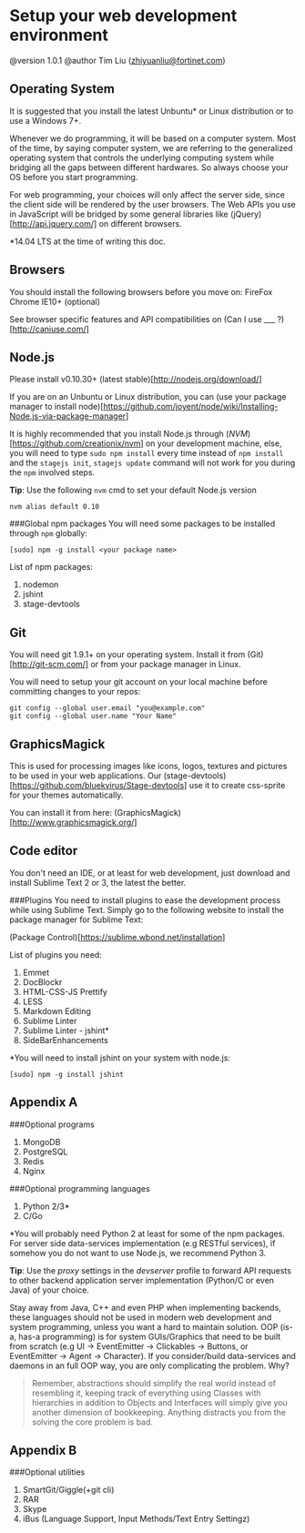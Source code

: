 Setup your web development environment
======================================
@version 1.0.1
@author Tim Liu (zhiyuanliu@fortinet.com)

Operating System
----------------
It is suggested that you install the latest Unbuntu* or Linux distribution or to use a Windows 7+.

Whenever we do programming, it will be based on a computer system. Most of the time, by saying computer system, we are referring to the generalized operating system that controls the underlying computing system while bridging all the gaps between different hardwares. So always choose your OS before you start programming.

For web programming, your choices will only affect the server side, since the client side will be rendered by the user browsers. The Web APIs you use in JavaScript will be bridged by some general libraries like (jQuery)[http://api.jquery.com/] on different browsers.

*14.04 LTS at the time of writing this doc. 

Browsers
--------
You should install the following browsers before you move on:
FireFox
Chrome
IE10+ (optional)

See browser specific features and API compatibilities on (Can I use \_\_\_ ?)[http://caniuse.com/]

Node.js
-------
Please install v0.10.30+ (latest stable)[http://nodejs.org/download/]

If you are on an Unbuntu or Linux distribution, you can (use your package manager to install node)[https://github.com/joyent/node/wiki/Installing-Node.js-via-package-manager]

It is highly recommended that you install Node.js through (*NVM*)[https://github.com/creationix/nvm] on your development machine, else, you will need to type `sudo npm install` every time instead of `npm install` and the `stagejs init`, `stagejs update` command will not work for you during the `npm` involved steps.

**Tip**: Use the following `nvm` cmd to set your default Node.js version
```
nvm alias default 0.10
```

###Global npm packages
You will need some packages to be installed through `npm` globally:
```
[sudo] npm -g install <your package name>
```
List of npm packages:
1. nodemon
2. jshint
3. stage-devtools

Git
---
You will need git 1.9.1+ on your operating system. Install it from (Git)[http://git-scm.com/] or from your package manager in Linux.

You will need to setup your git account on your local machine before committing changes to your repos:
```
git config --global user.email "you@example.com"
git config --global user.name "Your Name"
```

GraphicsMagick
--------------
This is used for processing images like icons, logos, textures and pictures to be used in your web applications. Our (stage-devtools)[https://github.com/bluekvirus/Stage-devtools] use it to create css-sprite for your themes automatically.

You can install it from here: (GraphicsMagick)[http://www.graphicsmagick.org/] 

Code editor
-----------
You don't need an IDE, or at least for web development, just download and install Sublime Text 2 or 3, the latest the better.

###Plugins
You need to install plugins to ease the development process while using Sublime Text. Simply go to the following website to install the package manager for Sublime Text:

(Package Control)[https://sublime.wbond.net/installation]

List of plugins you need:
1. Emmet
2. DocBlockr
3. HTML-CSS-JS Prettify
4. LESS
5. Markdown Editing
6. Sublime Linter
7. Sublime Linter - jshint*
8. SideBarEnhancements

*You will need to install jshint on your system with node.js:
```
[sudo] npm -g install jshint 
```

Appendix A
----------
###Optional programs
1. MongoDB
2. PostgreSQL
3. Redis
4. Nginx

###Optional programming languages
1. Python 2/3*
2. C/Go

*You will probably need Python 2 at least for some of the npm packages. For server side data-services implementation (e.g RESTful services), if somehow you do not want to use Node.js, we recommend Python 3. 

**Tip**: Use the *proxy* settings in the *devserver* profile to forward API requests to other backend application server implementation (Python/C or even Java) of your choice.  

Stay away from Java, C++ and even PHP when implementing backends, these languages should not be used in modern web development and system programming, unless you want a hard to maintain solution. OOP (is-a, has-a programming) is for system GUIs/Graphics that need to be built from scratch (e.g UI -> EventEmitter -> Clickables -> Buttons, or EventEmitter -> Agent -> Character). If you consider/build data-services and daemons in an full OOP way, you are only complicating the problem. Why?

>Remember, abstractions should simplify the real world instead of resembling it, keeping track of everything using Classes with hierarchies in addition to Objects and Interfaces will simply give you another dimension of bookkeeping. Anything distracts you from the solving the core problem is bad.

Appendix B
----------
###Optional utilities
1. SmartGit/Giggle(+git cli)
2. RAR
3. Skype
4. iBus (Language Support, Input Methods/Text Entry Settingz)